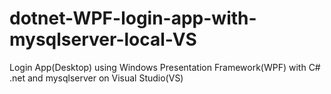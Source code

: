 # dotnet-WPF-login-app-with-mysqlserver-local-VS
Login App(Desktop) using Windows Presentation Framework(WPF) with C# .net and mysqlserver on Visual Studio(VS)
